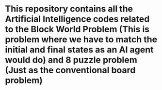 # This repository contains all the Artificial Intelligence codes related to the Block World Problem (This is problem where we have to match the initial and final states as an AI agent would do) and 8 puzzle problem (Just as the conventional board problem)